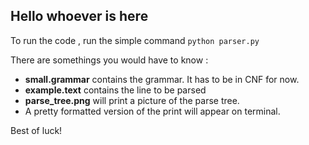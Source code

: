 ## Hello whoever is here 

To run the code , run the simple command
`python parser.py`

There are somethings you would have to know :

+ __small.grammar__ contains the grammar. It has to be in CNF for now.
+ __example.text__ contains the line to be parsed
+ __parse_tree.png__ will print a picture of the parse tree.
+ A pretty formatted version of the print will appear on terminal.
    
    
Best of luck!
